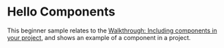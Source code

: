 Hello Components
================

This beginner sample relates to the [Walkthrough: Including components in your project](http://developer.xamarin.com/guides/cross-platform/application_fundamentals/components_walkthrough/), and shows an example of a component in a project.
